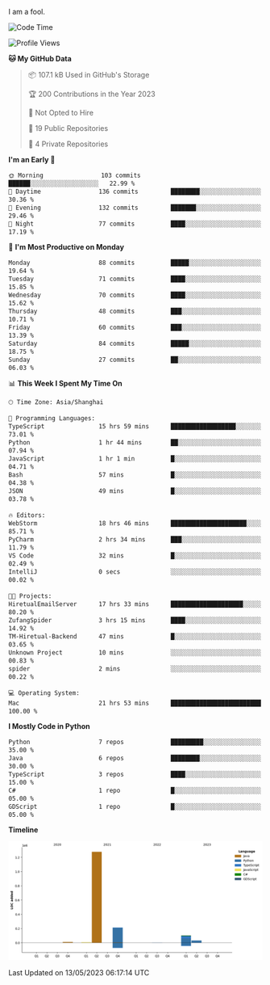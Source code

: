 I am a fool.

<!--START_SECTION:waka-->
![Code Time](http://img.shields.io/badge/Code%20Time-391%20hrs%2023%20mins-blue)

![Profile Views](http://img.shields.io/badge/Profile%20Views-7-blue)

**🐱 My GitHub Data** 

> 📦 107.1 kB Used in GitHub's Storage 
 > 
> 🏆 200 Contributions in the Year 2023
 > 
> 🚫 Not Opted to Hire
 > 
> 📜 19 Public Repositories 
 > 
> 🔑 4 Private Repositories 
 > 
**I'm an Early 🐤** 

```text
🌞 Morning                103 commits         ██████░░░░░░░░░░░░░░░░░░░   22.99 % 
🌆 Daytime                136 commits         ████████░░░░░░░░░░░░░░░░░   30.36 % 
🌃 Evening                132 commits         ███████░░░░░░░░░░░░░░░░░░   29.46 % 
🌙 Night                  77 commits          ████░░░░░░░░░░░░░░░░░░░░░   17.19 % 
```
📅 **I'm Most Productive on Monday** 

```text
Monday                   88 commits          █████░░░░░░░░░░░░░░░░░░░░   19.64 % 
Tuesday                  71 commits          ████░░░░░░░░░░░░░░░░░░░░░   15.85 % 
Wednesday                70 commits          ████░░░░░░░░░░░░░░░░░░░░░   15.62 % 
Thursday                 48 commits          ███░░░░░░░░░░░░░░░░░░░░░░   10.71 % 
Friday                   60 commits          ███░░░░░░░░░░░░░░░░░░░░░░   13.39 % 
Saturday                 84 commits          █████░░░░░░░░░░░░░░░░░░░░   18.75 % 
Sunday                   27 commits          ██░░░░░░░░░░░░░░░░░░░░░░░   06.03 % 
```


📊 **This Week I Spent My Time On** 

```text
🕑︎ Time Zone: Asia/Shanghai

💬 Programming Languages: 
TypeScript               15 hrs 59 mins      ██████████████████░░░░░░░   73.01 % 
Python                   1 hr 44 mins        ██░░░░░░░░░░░░░░░░░░░░░░░   07.94 % 
JavaScript               1 hr 1 min          █░░░░░░░░░░░░░░░░░░░░░░░░   04.71 % 
Bash                     57 mins             █░░░░░░░░░░░░░░░░░░░░░░░░   04.38 % 
JSON                     49 mins             █░░░░░░░░░░░░░░░░░░░░░░░░   03.78 % 

🔥 Editors: 
WebStorm                 18 hrs 46 mins      █████████████████████░░░░   85.71 % 
PyCharm                  2 hrs 34 mins       ███░░░░░░░░░░░░░░░░░░░░░░   11.79 % 
VS Code                  32 mins             █░░░░░░░░░░░░░░░░░░░░░░░░   02.49 % 
IntelliJ                 0 secs              ░░░░░░░░░░░░░░░░░░░░░░░░░   00.02 % 

🐱‍💻 Projects: 
HiretualEmailServer      17 hrs 33 mins      ████████████████████░░░░░   80.20 % 
ZufangSpider             3 hrs 15 mins       ████░░░░░░░░░░░░░░░░░░░░░   14.92 % 
TM-Hiretual-Backend      47 mins             █░░░░░░░░░░░░░░░░░░░░░░░░   03.65 % 
Unknown Project          10 mins             ░░░░░░░░░░░░░░░░░░░░░░░░░   00.83 % 
spider                   2 mins              ░░░░░░░░░░░░░░░░░░░░░░░░░   00.22 % 

💻 Operating System: 
Mac                      21 hrs 53 mins      █████████████████████████   100.00 % 
```

**I Mostly Code in Python** 

```text
Python                   7 repos             █████████░░░░░░░░░░░░░░░░   35.00 % 
Java                     6 repos             ████████░░░░░░░░░░░░░░░░░   30.00 % 
TypeScript               3 repos             ████░░░░░░░░░░░░░░░░░░░░░   15.00 % 
C#                       1 repo              █░░░░░░░░░░░░░░░░░░░░░░░░   05.00 % 
GDScript                 1 repo              █░░░░░░░░░░░░░░░░░░░░░░░░   05.00 % 
```



**Timeline**

![Lines of Code chart](https://raw.githubusercontent.com/VeejaLiu/VeejaLiu/master/assets/bar_graph.png)


 Last Updated on 13/05/2023 06:17:14 UTC
<!--END_SECTION:waka-->
